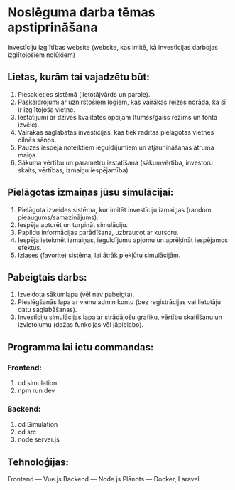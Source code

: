 # Noslēguma darba tēmas apstiprināšana

Investīciju izglītības website (website, kas imitē, kā investīcijas darbojas izglītojošiem nolūkiem)

## Lietas, kurām tai vajadzētu būt:

1. Piesakieties sistēmā (lietotājvārds un parole).
2. Paskaidrojumi ar uznirstošiem logiem, kas vairākas reizes norāda, ka šī ir izglītojoša vietne.
3. Iestatījumi ar dzīves kvalitātes opcijām (tumšs/gaišs režīms un fonta izvēle).
4. Vairākas saglabātas investīcijas, kas tiek rādītas pielāgotās vietnes cilnēs sānos.
5. Pauzes iespēja noteiktiem ieguldījumiem un atjaunināšanas ātruma maiņa.
6. Sākuma vērtību un parametru iestatīšana (sākumvērtība, investoru skaits, vērtības, izmaiņu iespējamība).

## Pielāgotas izmaiņas jūsu simulācijai:

1. Pielāgota izveides sistēma, kur imitēt investīciju izmaiņas (random pieaugums/samazinājums).
2. Iespēja apturēt un turpināt simulāciju.
3. Papildu informācijas parādīšana, uzbraucot ar kursoru.
4. Iespēja ietekmēt izmaiņas, ieguldījumu apjomu un aprēķināt iespējamos efektus.
5. Izlases (favorite) sistēma, lai ātrāk piekļūtu simulācijām.

## Pabeigtais darbs:

1. Izveidota sākumlapa (vēl nav pabeigta).
2. Pieslēgšanās lapa ar vienu admin kontu (bez reģistrācijas vai lietotāju datu saglabāšanas).
3. Investīciju simulācijas lapa ar strādājošu grafiku, vērtību skaitīšanu un izvietojumu (dažas funkcijas vēl jāpielabo).

## Programma lai ietu commandas:

### Frontend:

1. cd simulation
2. npm run dev

### Backend:

1. cd Simulation
2. cd src
3. node server.js

## Tehnoloģijas:

Frontend — Vue.js
Backend — Node.js
Plānots — Docker, Laravel
